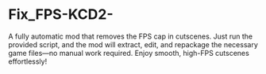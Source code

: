 # Fix_FPS-KCD2-
A fully automatic mod that removes the FPS cap in cutscenes. Just run the provided script, and the mod will extract, edit, and repackage the necessary game files—no manual work required. Enjoy smooth, high-FPS cutscenes effortlessly!
